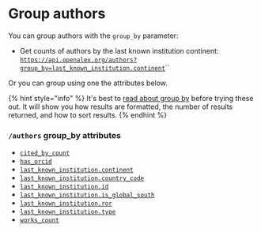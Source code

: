 # Group authors

You can group authors with the `group_by` parameter:

* Get counts of authors by the last known institution continent:\
  [`https://api.openalex.org/authors?group_by=last_known_institution.continent`](https://api.openalex.org/authors?group\_by=last\_known\_institution.continent)``

Or you can group using one the attributes below.

{% hint style="info" %}
It's best to [read about group by](../../how-to-use-the-api/get-groups-of-entities.md) before trying these out. It will show you how results are formatted, the number of results returned, and how to sort results.
{% endhint %}

### `/authors` group\_by attributes

* [`cited_by_count`](author-object.md#cited\_by\_count)
* [`has_orcid`](filter-authors.md#has\_orcid)
* [`last_known_institution.continent`](filter-authors.md#last\_known\_institution.continent)
* [`last_known_institution.country_code`](author-object.md#last\_known\_institution)
* [`last_known_institution.id`](author-object.md#last\_known\_institution)
* [`last_known_institution.is_global_south`](filter-authors.md#last\_known\_institution.is\_global\_south)
* [`last_known_institution.ror`](author-object.md#last\_known\_institution)
* [`last_known_institution.type`](author-object.md#last\_known\_institution)
* [`works_count`](author-object.md#works\_count)
